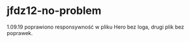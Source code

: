 # jfdz12-no-problem
1.09.19 poprawiono responsywność w pliku Hero bez loga, drugi plik bez poprawek.